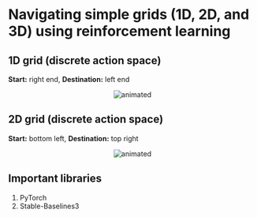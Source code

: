 # Navigating simple grids (1D, 2D, and 3D) using reinforcement learning

## 1D grid (discrete action space)
**Start:** right end, **Destination:** left end

<p align="center">
<img src=https://github.com/haldersourav/grid_navigation_RL/assets/42878787/0ec3f271-478a-49ec-b921-bb191ccd1fc6) alt="animated" />
</p>

## 2D grid (discrete action space)
**Start:** bottom left, **Destination:** top right

<p align="center">
<img src=https://github.com/haldersourav/grid_navigation_RL/assets/42878787/2e088357-3b16-4475-919e-b0eff78a3c88 alt="animated" />
</p>

## Important libraries
1) PyTorch
2) Stable-Baselines3
